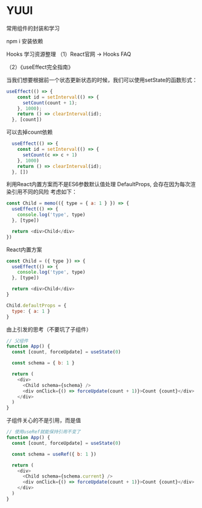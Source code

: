 # YUUI
常用组件的封装和学习

npm i 安装依赖

Hooks 学习资源整理
 （1）React官网 -> Hooks FAQ
  
 （2）《useEffect完全指南》

当我们想要根据前一个状态更新状态的时候，我们可以使用setState的函数形式：

```js
useEffect(() => {
    const id = setInterval(() => {
      setCount(count + 1);
    }, 1000);
    return () => clearInterval(id);
  }, [count])
```
可以去掉count依赖
```js
  useEffect(() => {
    const id = setInterval(() => {
      setCount(c => c + 1)
    }, 1000)
    return () => clearInterval(id);
  }, [])
```
利用React内置方案而不是ES6参数默认值处理 DefaultProps, 
会存在因为每次渲染引用不同的风险
考虑如下：
```js
const Child = memo(({ type = { a: 1 } }) => {
  useEffect(() => {
    console.log('type', type)
  }, [type])

  return <div>Child</div>
})
```
React内置方案
```js
const Child = ({ type }) => {
  useEffect(() => {
    console.log('type', type)
  }, [type])

  return <div>Child</div>
}

Child.defaultProps = {
  type: { a: 1 }
}
```
由上引发的思考（不要坑了子组件）
```js
// 父组件
function App() {
  const [count, forceUpdate] = useState(0)

  const schema = { b: 1 }

  return (
    <div>
      <Child schema={schema} />
      <div onClick={() => forceUpdate(count + 1)}>Count {count}</div>
    </div>
  )
}
```
子组件关心的不是引用，而是值
```js
// 使用useRef就能保持引用不变了
function App() {
  const [count, forceUpdate] = useState(0)

  const schema = useRef({ b: 1 })

  return (
    <div>
      <Child schema={schema.current} />
      <div onClick={() => forceUpdate(count + 1)}>Count {count}</div>
    </div>
  )
}
```

